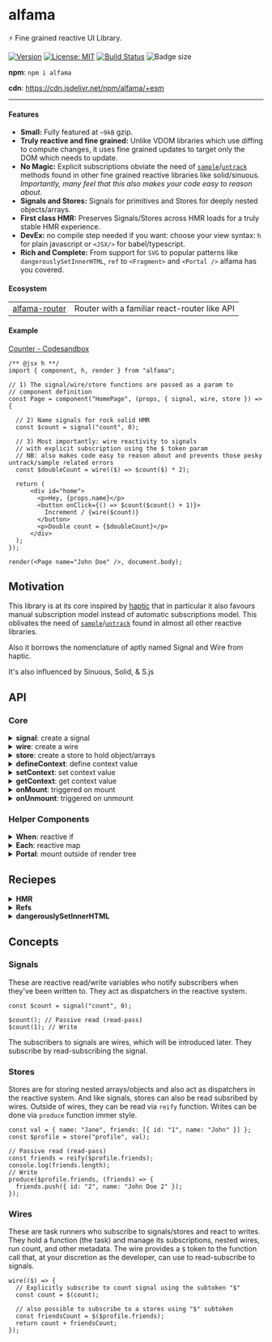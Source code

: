 # alfama

⚡ Fine grained reactive UI Library.

[![Version](https://img.shields.io/npm/v/alfama.svg?color=success&style=flat-square)](https://www.npmjs.com/package/alfama)
[![License: MIT](https://img.shields.io/badge/License-MIT-brightgreen.svg)](https://opensource.org/licenses/MIT)
[![Build Status](https://github.com/abhishiv/alfama/actions/workflows/ci.yml/badge.svg)](https://github.com/abhishiv/alfama/actions/workflows/ci.yml)
![Badge size](https://deno.bundlejs.com/?q=alfama&config={%22analysis%22:undefined}&badge=)

**npm**: `npm i alfama`

**cdn**: https://cdn.jsdelivr.net/npm/alfama/+esm

---

#### Features

- **Small:** Fully featured at `~9kB` gzip.
- **Truly reactive and fine grained:** Unlike VDOM libraries which use diffing to compute changes, it uses fine grained updates to target only the DOM which needs to update.
- **No Magic:** Explicit subscriptions obviate the need of [`sample`](https://github.com/luwes/sinuous/blob/8d1aa0cdb8a25e6bfcdf34f022523564a9adb533/src/observable.js#L34-L49)/[`untrack`](https://github.com/vobyjs/voby#untrack) methods found in other fine grained reactive libraries like solid/sinuous. _Importantly, many feel that this also makes your code easy to reason about._
- **Signals and Stores:** Signals for primitives and Stores for deeply nested objects/arrays.
- **First class HMR:** Preserves Signals/Stores across HMR loads for a truly stable HMR experience.
- **DevEx:** no compile step needed if you want: choose your view syntax: `h` for plain javascript or `<JSX/>` for babel/typescript.
- **Rich and Complete:** From support for `SVG` to popular patterns like `dangerouslySetInnerHTML`, `ref` to `<Fragment>` and `<Portal />` alfama has you covered.

#### Ecosystem

<table>
  <tr>
    <td>
      <a href="https://github.com/abhishiv/alfama-router">alfama-router</a>
    </td>
    <td>
      Router with a familiar react-router like API
    </td>
  </tr>
</table>

#### Example

[Counter - Codesandbox](https://codesandbox.io/s/counter-demo-alfama-t7ift3?file=/src/index.tsx)

```tsx
/** @jsx h **/
import { component, h, render } from "alfama";

// 1) The signal/wire/store functions are passed as a param to
// component definition
const Page = component("HomePage", (props, { signal, wire, store }) => {
  
  // 2) Name signals for rock solid HMR
  const $count = signal("count", 0);
  
  // 3) Most importantly: wire reactivity to signals
  // with explicit subscription using the $ token param
  // NB: also makes code easy to reason about and prevents those pesky untrack/sample related errors
  const $doubleCount = wire(($) => $count($) * 2); 

  return (
      <div id="home">
        <p>Hey, {props.name}</p>
        <button onClick={() => $count($count() + 1)}>
          Increment / {wire($count)}
        </button>
        <p>Double count = {$doubleCount}</p>
      </div>
  );
});

render(<Page name="John Doe" />, document.body);
```

## Motivation

This library is at its core inspired by [haptic](https://github.com/heyheyhello/haptic) that in particular it also favours manual subscription model instead of automatic subscriptions model. This oblivates the need of [`sample`](https://github.com/luwes/sinuous/blob/8d1aa0cdb8a25e6bfcdf34f022523564a9adb533/src/observable.js#L34-L49)/[`untrack`](https://github.com/vobyjs/voby#untrack) found in almost all other reactive libraries.

Also it borrows the nomenclature of aptly named Signal and Wire from haptic.

It's also influenced by Sinuous, Solid, & S.js

## API

### Core

<details>
  <summary><strong>signal</strong>: create a signal</summary>

```tsx
export const HomePage = component<{ name: string }>(
  "HomePage",
  (props, { signal, wire }) => {
    const $count = signal("count", 0);
    //.. rest of component
  }
);
```

</details>
<details>
  <summary><strong>wire</strong>: create a wire</summary>

```tsx
<div id="home">
  <button
    onclick={() => {
      $count($count() + 1);
    }}
  >
    Increment to {wire(($) => $($count))}
  </button>
</div>
```

</details>
<details>
  <summary><strong>store</strong>: create a store to hold object/arrays</summary>

```tsx
export const Todos = component("Todos", (props, { signal, wire, store }) => {
  const $todos = store("todos", {
    items: [{ task: "Do Something" }, { task: "Do Something else" }],
  });
  return (
    <ul>
      <Each
        cursor={$todos.items}
        renderItem={(item) => {
          return <li>{item.task}</li>;
        }}
      ></Each>
    </ul>
  );
});
```

</details>

<details>
  <summary><strong>defineContext</strong>: define context value</summary>

```tsx
export const RouterContext = defineContext<RouterObject>("RouterObject");
```

</details>

<details>
  <summary><strong>setContext</strong>: set context value</summary>

```tsx
const BrowserRouter = component("Router", (props, { setContext, signal }) => {
  setContext(
    RouterContext,
    signal("router", createRouter(window.history, window.location))
  );
  return props.children;
});
```

</details>

<details>
  <summary><strong>getContext</strong>: get context value</summary>

```tsx
const Link = component("Link", (props: any, { signal, wire, getContext }) => {
  const router = getContext(RouterContext);
  //... rest of component
});
```

</details>

<details>
  <summary><strong>onMount</strong>: triggered on mount</summary>

```tsx
export const Prosemirror = component("Prosemirror", (props, { onMount }) => {
  onMount(() => {
    console.log("component mounted");
  });
  // ...
});
```

</details>

<details>
  <summary><strong>onUnmount</strong>: triggered on unmount</summary>

```tsx
export const Prosemirror = component("Prosemirror", (props, { onUnmount }) => {
  onUnmount(() => {
    console.log("component unmounted");
  });
  // ...
});
```

</details>

### Helper Components

<details>
  <summary><strong>When</strong>: reactive if</summary>

```tsx
<When
  condition={($) => $count($) > 5}
  views={{
    true: () => {
      return <div key="true">"TRUE"</div>;
    },
    false: () => {
      return <div key="false">"FALSE"</div>;
    },
  }}
></When>
```

</details>

<details>
  <summary><strong>Each</strong>: reactive map</summary>

```tsx
<Each
  cursor={$todos.items}
  renderItem={(item) => {
    return <li>{wire(item.task)}</li>;
  }}
></Each>
```

</details>

<details>
  <summary><strong>Portal</strong>: mount outside of render tree</summary>

```tsx
export const PortalExample = component("PortalExample", (props, utils) => {
  const $active = utils.signal("active", false);
  return (
    <div>
      <button
        onClick={(e) => {
          $active(!$active());
        }}
      >
        toggle modal
      </button>
      <When
        condition={($) => $active($)}
        views={{
          true: () => {
            return (
              <Portal mount={document.body}>
                <div style="position: fixed; max-width: 400px; max-height: 50vh; background: white; padding: 7px; width: 100%; border: 1px solid #000;top: 0;">
                  <h1>Portal</h1>
                </div>
              </Portal>
            );
          },
          false: () => {
            return "";
          },
        }}
      ></When>
    </div>
  );
});
```

</details>

## Reciepes

<details>
  <summary><strong>HMR</strong></summary>

```tsx
/** @jsx h **/
import { h, render } from "alfama";
import { Layout } from "./index";

const renderApp = ({ Layout }: { Layout: typeof Layout }) =>
  render(<Layout />, document.getElementById("app")!);

window.addEventListener("load", () => renderApp({ Layout }));

if (import.meta.hot) {
  import.meta.hot.accept("./index", (newModule) => {
    if (newModule) renderApp(newModule as unknown as { Layout: typeof Layout });
  });
}
```

</details>

<details>
  <summary><strong>Refs</strong></summary>

```tsx
/** @jsx h **/

export const Prosemirror = component("Prosemirror", (props, { onUnmount }) => {
  let container: Element | undefined = undefined;
  let prosemirror: EditorView | undefined = undefined;
  onUnmount(() => {
    if (prosemirror) {
      prosemirror.destroy();
    }
  });
  return (
    <div
      style="
    height: 100%;    position: absolute; width: 100%;"
      ref={(el) => {
        container = el;
        if (container) {
          prosemirror = setupProsemirror(container);
        }
      }}
    ></div>
  );
});
```

</details>

<details>
  <summary><strong>dangerouslySetInnerHTML</strong></summary>

```tsx
/** @jsx h **/
<div dangerouslySetInnerHTML={{ __html: `<!-- any HTML you want -->` }} />
```

</details>

## Concepts

### Signals

These are reactive read/write variables who notify subscribers when they've been written to. They act as dispatchers in the reactive system.

```tsx
const $count = signal("count", 0);

$count(); // Passive read (read-pass)
$count(1); // Write
```

The subscribers to signals are wires, which will be introduced later. They subscribe by read-subscribing the signal.

### Stores

Stores are for storing nested arrays/objects and also act as dispatchers in the reactive system. And like signals, stores can also be read subsribed by wires. Outside of wires, they can be read via `reify` function. Writes can be done via `produce` function immer style.

```tsx
const val = { name: "Jane", friends: [{ id: "1", name: "John" }] };
const $profile = store("profile", val);

// Passive read (read-pass)
const friends = reify($profile.friends);
console.log(friends.length);
// Write
produce($profile.friends, (friends) => {
  friends.push({ id: "2", name: "John Doe 2" });
});
```

### Wires

These are task runners who subscribe to signals/stores and react to writes. They hold a function (the task) and manage its subscriptions, nested wires, run count, and other metadata. The wire provides a `$` token to the function call that, at your discretion as the developer, can use to read-subscribe to signals.

```tsx
wire(($) => {
  // Explicitly subscribe to count signal using the subtoken "$"
  const count = $(count);

  // also possible to subscribe to a stores using "$" subtoken
  const friendsCount = $($profile.friends);
  return count + friendsCount;
});
```
